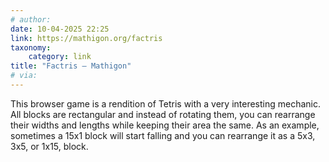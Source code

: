 ```yaml
---
# author:
date: 10-04-2025 22:25
link: https://mathigon.org/factris
taxonomy:
    category: link
title: "Factris – Mathigon"
# via:
---
```


This browser game is a rendition of Tetris with a very interesting mechanic.
All blocks are rectangular and instead of rotating them, you can rearrange their widths and lengths while keeping their area the same.
As an example, sometimes a 15x1 block will start falling and you can rearrange it as a 5x3, 3x5, or 1x15, block.

